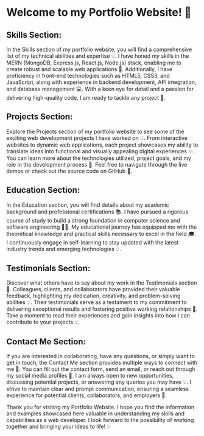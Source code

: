 # Welcome to my Portfolio Website! 🚀

## Skills Section:

In the Skills section of my portfolio website, you will find a comprehensive list of my technical abilities and expertise 💡. I have honed my skills in the MERN (MongoDB, Express.js, React.js, Node.js) stack, enabling me to create robust and scalable web applications 🏢. Additionally, I have proficiency in front-end technologies such as HTML5, CSS3, and JavaScript, along with experience in backend development, API integration, and database management 💻. With a keen eye for detail and a passion for delivering high-quality code, I am ready to tackle any project 💪.

## Projects Section:

Explore the Projects section of my portfolio website to see some of the exciting web development projects I have worked on 💡. From interactive websites to dynamic web applications, each project showcases my ability to translate ideas into functional and visually appealing digital experiences ✨. You can learn more about the technologies utilized, project goals, and my role in the development process 📖. Feel free to navigate through the live demos or check out the source code on GitHub 🔗.

## Education Section:

In the Education section, you will find details about my academic background and professional certifications 📚. I have pursued a rigorous course of study to build a strong foundation in computer science and software engineering 👩‍💻. My educational journey has equipped me with the theoretical knowledge and practical skills necessary to excel in the field 🎓. I continuously engage in self-learning to stay updated with the latest industry trends and emerging technologies 💡.

## Testimonials Section:

Discover what others have to say about my work in the Testimonials section 💬. Colleagues, clients, and collaborators have provided their valuable feedback, highlighting my dedication, creativity, and problem-solving abilities 💡. Their testimonials serve as a testament to my commitment to delivering exceptional results and fostering positive working relationships 🤝. Take a moment to read their experiences and gain insights into how I can contribute to your projects 💡.

## Contact Me Section:

If you are interested in collaborating, have any questions, or simply want to get in touch, the Contact Me section provides multiple ways to connect with me 💌. You can fill out the contact form, send an email, or reach out through my social media profiles 🔗. I am always open to new opportunities, discussing potential projects, or answering any queries you may have 💡. I strive to maintain clear and prompt communication, ensuring a seamless experience for potential clients, collaborators, and employers 🤝.

Thank you for visiting my Portfolio Website. I hope you find the information and examples showcased here valuable in understanding my skills and capabilities as a web developer. I look forward to the possibility of working together and bringing your ideas to life! 💡
